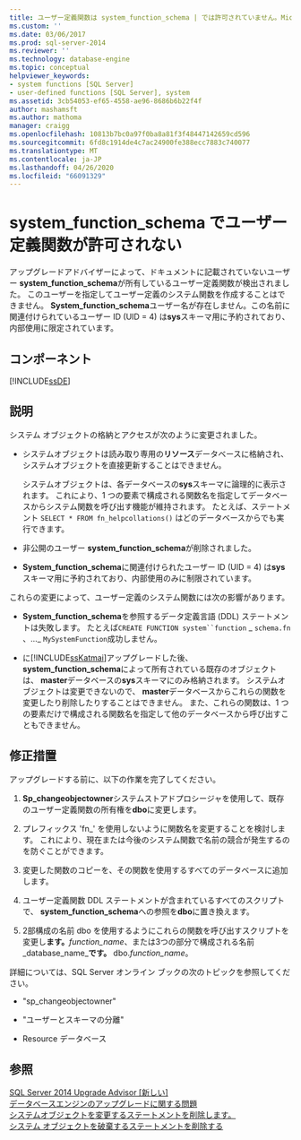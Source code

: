 ```yaml
---
title: ユーザー定義関数は system_function_schema | では許可されていません。Microsoft Docs
ms.custom: ''
ms.date: 03/06/2017
ms.prod: sql-server-2014
ms.reviewer: ''
ms.technology: database-engine
ms.topic: conceptual
helpviewer_keywords:
- system functions [SQL Server]
- user-defined functions [SQL Server], system
ms.assetid: 3cb54053-ef65-4558-ae96-8686b6b22f4f
author: mashamsft
ms.author: mathoma
manager: craigg
ms.openlocfilehash: 10813b7bc0a97f0ba8a81f3f48447142659cd596
ms.sourcegitcommit: 6fd8c1914de4c7ac24900fe388ecc7883c740077
ms.translationtype: MT
ms.contentlocale: ja-JP
ms.lasthandoff: 04/26/2020
ms.locfileid: "66091329"
---
```

# <a name="user-defined-functions-are-not-allowed-in-system_function_schema"></a>system_function_schema でユーザー定義関数が許可されない
  アップグレードアドバイザーによって、ドキュメントに記載されていないユーザー **system_function_schema**が所有しているユーザー定義関数が検出されました。 このユーザーを指定してユーザー定義のシステム関数を作成することはできません。 **System_function_schema**ユーザー名が存在しません。この名前に関連付けられているユーザー ID (UID = 4) は**sys**スキーマ用に予約されており、内部使用に限定されています。  
  
## <a name="component"></a>コンポーネント  
 [!INCLUDE[ssDE](../../includes/ssde-md.md)]  
  
## <a name="description"></a>説明  
 システム オブジェクトの格納とアクセスが次のように変更されました。  
  
-   システムオブジェクトは読み取り専用の**リソース**データベースに格納され、システムオブジェクトを直接更新することはできません。  
  
     システムオブジェクトは、各データベースの**sys**スキーマに論理的に表示されます。 これにより、1 つの要素で構成される関数名を指定してデータベースからシステム関数を呼び出す機能が維持されます。 たとえば、ステートメント `SELECT * FROM fn_helpcollations()` はどのデータベースからでも実行できます。  
  
-   非公開のユーザー **system_function_schema**が削除されました。  
  
-   **System_function_schema**に関連付けられたユーザー ID (UID = 4) は**sys**スキーマ用に予約されており、内部使用のみに制限されています。  
  
 これらの変更によって、ユーザー定義のシステム関数には次の影響があります。  
  
-   **System_function_schema**を参照するデータ定義言語 (DDL) ステートメントは失敗します。 たとえば`CREATE FUNCTION system``function` \_ `schema.fn` 、...\_ `MySystemFunction`成功しません。  
  
-   に[!INCLUDE[ssKatmai](../../includes/sskatmai-md.md)]アップグレードした後、 **system_function_schema**によって所有されている既存のオブジェクトは、 **master**データベースの**sys**スキーマにのみ格納されます。 システムオブジェクトは変更できないので、 **master**データベースからこれらの関数を変更したり削除したりすることはできません。 また、これらの関数は、1 つの要素だけで構成される関数名を指定して他のデータベースから呼び出すこともできません。  
  
## <a name="corrective-action"></a>修正措置  
 アップグレードする前に、以下の作業を完了してください。  
  
1.  **Sp_changeobjectowner**システムストアドプロシージャを使用して、既存のユーザー定義関数の所有権を**dbo**に変更します。  
  
2.  プレフィックス 'fn_' を使用しないように関数名を変更することを検討します。 これにより、現在または今後のシステム関数で名前の競合が発生するのを防ぐことができます。  
  
3.  変更した関数のコピーを、その関数を使用するすべてのデータベースに追加します。  
  
4.  ユーザー定義関数 DDL ステートメントが含まれているすべてのスクリプトで、 **system_function_schema**への参照を**dbo**に置き換えます。  
  
5.  2部構成の名前 dbo を使用するようにこれらの関数を呼び出すスクリプトを変更し**ます。**_function_name_、または3つの部分で構成される名前_database_name_**です。** dbo.*function_name*。  
  
 詳細については、SQL Server オンライン ブックの次のトピックを参照してください。  
  
-   "sp_changeobjectowner"  
  
-   "ユーザーとスキーマの分離"  
  
-   Resource データベース  
  
## <a name="see-also"></a>参照  
 [SQL Server 2014 Upgrade Advisor &#91;新しい&#93;](sql-server-2014-upgrade-advisor.md)   
 [データベースエンジンのアップグレードに関する問題](../../../2014/sql-server/install/database-engine-upgrade-issues.md)   
 [システムオブジェクトを変更するステートメントを削除します。](../../../2014/sql-server/install/remove-statements-that-modify-system-objects.md)   
 [システム オブジェクトを破棄するステートメントを削除する](../../../2014/sql-server/install/remove-statements-that-drop-system-objects.md)  
  
  
